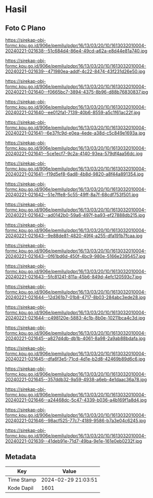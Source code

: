 # Hasil

## Foto C Plano

https://sirekap-obj-formc.kpu.go.id/906e/pemilu/pdpr/16/13/03/20/10/1613032010004-20240221-021638--51c684d4-86e4-49cd-a62a-e8d44e81a740.jpg

https://sirekap-obj-formc.kpu.go.id/906e/pemilu/pdpr/16/13/03/20/10/1613032010004-20240221-021639--471980ea-addf-4c22-8474-43f231d26e50.jpg

https://sirekap-obj-formc.kpu.go.id/906e/pemilu/pdpr/16/13/03/20/10/1613032010004-20240221-021640--f0665bc7-3894-4375-8b96-d88b76830837.jpg

https://sirekap-obj-formc.kpu.go.id/906e/pemilu/pdpr/16/13/03/20/10/1613032010004-20240221-021640--ee012fa1-7139-40b6-8559-a5c1f61ac22f.jpg

https://sirekap-obj-formc.kpu.go.id/906e/pemilu/pdpr/16/13/03/20/10/1613032010004-20240221-021641--6e37fc9d-e0ea-4ede-a38d-c5c849e1693a.jpg

https://sirekap-obj-formc.kpu.go.id/906e/pemilu/pdpr/16/13/03/20/10/1613032010004-20240221-021641--5ce1ecf7-9c2a-4140-93ea-579df4aa56dc.jpg

https://sirekap-obj-formc.kpu.go.id/906e/pemilu/pdpr/16/13/03/20/10/1613032010004-20240221-021641--f19d5ef8-6ad8-4b8d-9820-a8f44a891354.jpg

https://sirekap-obj-formc.kpu.go.id/906e/pemilu/pdpr/16/13/03/20/10/1613032010004-20240221-021642--51e7ffe8-5c55-49ff-8a7f-68cdf753f501.jpg

https://sirekap-obj-formc.kpu.go.id/906e/pemilu/pdpr/16/13/03/20/10/1613032010004-20240221-021642--ad0142b0-59a6-497f-ba93-ef27888db215.jpg

https://sirekap-obj-formc.kpu.go.id/906e/pemilu/pdpr/16/13/03/20/10/1613032010004-20240221-021643--9e88de81-4820-49f4-a255-dfa191b7fcaa.jpg

https://sirekap-obj-formc.kpu.go.id/906e/pemilu/pdpr/16/13/03/20/10/1613032010004-20240221-021643--0f61bd6d-450f-4bc9-980e-5166e2395457.jpg

https://sirekap-obj-formc.kpu.go.id/906e/pemilu/pdpr/16/13/03/20/10/1613032010004-20240221-021643--5fc81241-811a-45b6-849d-4efc120593c7.jpg

https://sirekap-obj-formc.kpu.go.id/906e/pemilu/pdpr/16/13/03/20/10/1613032010004-20240221-021644--12d361b7-01b8-4717-8b03-284abc3ede28.jpg

https://sirekap-obj-formc.kpu.go.id/906e/pemilu/pdpr/16/13/03/20/10/1613032010004-20240221-021644--c498120e-5883-4c1b-8b0e-10211bca4c3d.jpg

https://sirekap-obj-formc.kpu.go.id/906e/pemilu/pdpr/16/13/03/20/10/1613032010004-20240221-021645--a827d4db-db1b-4061-8a98-2a9ab88bdafa.jpg

https://sirekap-obj-formc.kpu.go.id/906e/pemilu/pdpr/16/13/03/20/10/1613032010004-20240221-021645--dfa6f3e5-71cd-4d1e-b2d8-42469b89d6c6.jpg

https://sirekap-obj-formc.kpu.go.id/906e/pemilu/pdpr/16/13/03/20/10/1613032010004-20240221-021645--357ddb32-9a59-4938-a6eb-4e1daac36a78.jpg

https://sirekap-obj-formc.kpu.go.id/906e/pemilu/pdpr/16/13/03/20/10/1613032010004-20240221-021646--a24468dc-5c47-4339-b036-a4b169f1a8d4.jpg

https://sirekap-obj-formc.kpu.go.id/906e/pemilu/pdpr/16/13/03/20/10/1613032010004-20240221-021646--98acf525-77c7-4189-9586-b7a3e04c6245.jpg

https://sirekap-obj-formc.kpu.go.id/906e/pemilu/pdpr/16/13/03/20/10/1613032010004-20240221-021639--41deb91e-71d7-49ba-9e1e-161e0eb0232f.jpg


## Metadata

| Key        | Value               |
| ---------- | ------------------- |
| Time Stamp | 2024-02-29 21:03:51 |
| Kode Dapil | 1601                |




